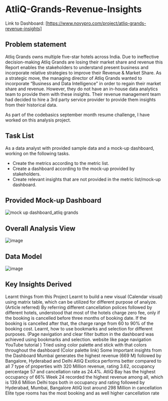 # AtliQ-Grands-Revenue-Insights

Link to Dashboard:  [https://www.novypro.com/project/atliq-grands-revenue-insights]


Problem statement
------------------------------------

Atliq Grands owns multiple five-star hotels across India. Due to ineffective decision-making Atliq Grands are losing their market share and revenue this Report enables the stakeholders to understand present business and incorporate relative strategies to improve their Revenue & Market Share. As a strategic move, the managing director of Atliq Grands wanted to incorporate “Business and Data Intelligence” in order to regain their market share and revenue. However, they do not have an in-house data analytics team to provide them with these insights. Their revenue management team had decided to hire a 3rd party service provider to provide them insights from their historical data.

As part of the codebasics september month resume challenge, I have worked on this analysis project.




Task List
---------------------------------


As a data analyst  with provided sample data and a mock-up dashboard, working on the following tasks.

- Create the metrics according to the metric list.
- Create a dashboard according to the mock-up provided by stakeholders.
- Create relevant insights that are not provided in the metric list/mock-up dashboard.


Provided Mock-up Dashboard
-------------------------------------------------

![mock up dashboard_atliq grands](https://github.com/trikona-nagaraj/AtliQ-Grands-Revenue-Insights/assets/78613343/1549ee63-3197-4940-b390-e498eae87881)



Overall Analysis View
---------------------------------


![image](https://github.com/trikona-nagaraj/AtliQ-Grands-Revenue-Insights/assets/78613343/f69c41bd-c17b-43f0-ae53-b5f62959fc69)





Data Model
------------------------------


![image](https://github.com/trikona-nagaraj/AtliQ-Grands-Revenue-Insights/assets/78613343/0daf69bf-4fb0-4c07-b61d-37c6e0ee106a)





Key Insights Derived 
-------------------------------------



Learnt things from this Project
Learnt to build a new visual (Calendar visual) using matrix table, which can be utilized for different purpose of analyze. (Article referred)
By referring different cancellation polices followed by different hotels, understood that most of the hotels charge zero fee, only if the booking is cancelled before three months of booking date. If the booking is cancelled after that, the charge range from 60 to 90% of the booking cost.
Learnt, how to use bookmarks and selection for different purposes. (Page navigation and clear filter button in the dashboard was achieved using bookmarks and selection. website like page navigation YouTube tutorial )
Tried using color palette and stick with that colors throughout the dashboard (Color palette link)
Some Important insights from the Dashboard
Mumbai generates the highest revenue (669 M) followed by Bangalore, Hyderabad and Delhi
AtliQ Exotica performs better compared to all 7 type of properties with 320 Million revenue, rating 3.62, occupancy percentage 57 and cancellation rate as 24.4%.
AtliQ Bay has the highest occupancy of 66%
Week 24 recorded the highest revenue among all, which is 139.6 Million
Delhi tops both in occupancy and rating followed by Hyderabad, Mumbai, Bangalore
AtliQ lost around 298 Million in cancellation
Elite type rooms has the most booking and as well higher cancellation rate
